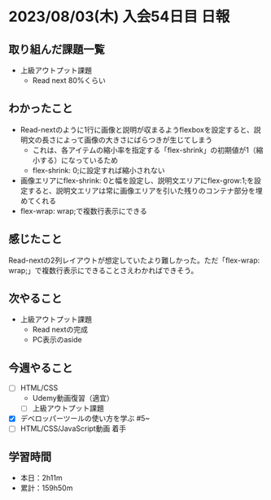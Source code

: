 # 2023/08/03(木) 入会54日目 日報

## 取り組んだ課題一覧

- 上級アウトプット課題
  - Read next 80%くらい

## わかったこと

- Read-nextのように1行に画像と説明が収まるようflexboxを設定すると、説明文の長さによって画像の大きさにばらつきが生じてしまう
  - これは、各アイテムの縮小率を指定する「flex-shrink」の初期値が1（縮小する）になっているため
  - flex-shrink: 0;に設定すれば縮小されない
- 画像エリアにflex-shrink: 0と幅を設定し、説明文エリアにflex-grow:1;を設定すると、説明文エリアは常に画像エリアを引いた残りのコンテナ部分を埋めてくれる
- flex-wrap: wrap;で複数行表示にできる

## 感じたこと

Read-nextの2列レイアウトが想定していたより難しかった。ただ「flex-wrap: wrap;」で複数行表示にできることさえわかればできそう。

## 次やること

- 上級アウトプット課題
  - Read nextの完成
  - PC表示のaside

## 今週やること

- [ ] HTML/CSS
  - Udemy動画復習（適宜）
  - [ ] 上級アウトプット課題
- [x] デベロッパーツールの使い方を学ぶ #5~
- [ ] HTML/CSS/JavaScript動画 着手

## 学習時間

- 本日：2h11m
- 累計：159h50m

